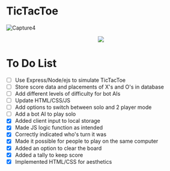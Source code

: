 # TicTacToe
![Capture4](https://user-images.githubusercontent.com/66279068/166509304-9f79eae1-de72-4f1c-b1ca-240360a0d685.PNG)

<div align= 'center'>
<a href = 'https://gamesinc-tictactoe.netlify.app/'><img src = 'https://user-images.githubusercontent.com/66279068/171734019-e53f6670-cfe3-4c33-8365-974362aa2a69.png'></a>
</div>

# To Do List
- [ ] Use Express/Node/ejs to simulate TicTacToe
- [ ] Store score data and placements of X's and O's in database
- [ ] Add different levels of difficulty for bot AIs
- [ ] Update HTML/CSS/JS
- [ ] Add options to switch between solo and 2 player mode
- [ ] Add a bot AI to play solo
- [X] Added client input to local storage
- [X] Made JS logic function as intended
- [X] Correctly indicated who's turn it was
- [X] Made it possible for people to play on the same computer
- [X] Added an option to clear the board
- [X] Added a tally to keep score
- [X] Implemented HTML/CSS for aesthetics
